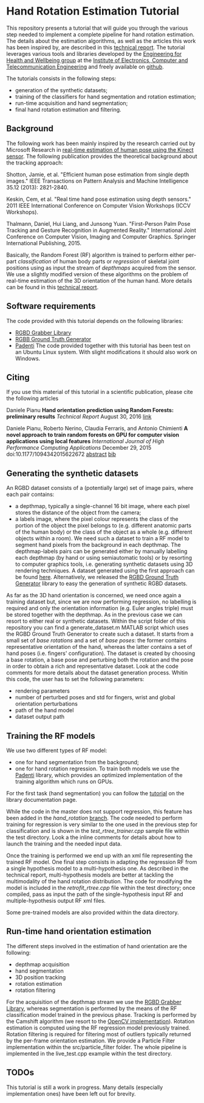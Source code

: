 # Hand Rotation Estimation Tutorial
This repository presents a tutorial that will guide you through the various step needed to implement a complete pipeline for hand rotation estimation. The details about the estimation algorithms, as well as the articles this work has been inspired by, are described in this [technical report](http://www.cnr.it/peoplepublic/peoplepublic/index/downloadprodotto/i/117721). The tutorial leverages various tools and libraries developed by the [Engineering for Health and Wellbeing group](http://www.ehw.ieiit.cnr.it/?q=computervision) at the [Institute of Electronics, Computer and Telecommunication Engineering](http://www.ieiit.cnr.it) and freely available on [github](https://github.com/mUogoro/). 

The tutorials consists in the following steps:

- generation of the synthetic datasets;
- training of the classifiers for hand segmentation and rotation estimation;
- run-time acquisition and hand segmentation;
- final hand rotation estimation and filtering.

## Background
The following work has been mainly inspired by the research carried out by Microsoft Research in [real-time estimation of human pose using the Kinect sensor](https://www.microsoft.com/en-us/research/project/human-pose-estimation-for-kinect/). The following publication provides the theoretical background about the tracking approach:

Shotton, Jamie, et al. "Efficient human pose estimation from single depth images." IEEE Transactions on Pattern Analysis and Machine Intelligence 35.12 (2013): 2821-2840.

Keskin, Cem, et al. "Real time hand pose estimation using depth sensors." 2011 IEEE International Conference on Computer Vision Workshops (ICCV Workshops).

Thalmann, Daniel, Hui Liang, and Junsong Yuan. "First-Person Palm Pose Tracking and Gesture Recognition in Augmented Reality." International Joint Conference on Computer Vision, Imaging and Computer Graphics. Springer International Publishing, 2015.

Basically, the Random Forest (RF) algorithm is trained to perform either per-part *classification* of human body parts or *regression* of skeletal joint positions using as input the stream of *depthmaps* acquired from the sensor. We use a slightly modified version of these algorithms on the problem of real-time estimation of the 3D orientation of the human hand. More details can be found in this [technical report](http://www.cnr.it/peoplepublic/peoplepublic/index/downloadprodotto/i/117721).

## Software requirements
The code provided with this tutorial depends on the following libraries:
- [RGBD Grabber Library](https://github.com/mUogoro/rgbd_grabber)
- [RGBB Ground Truth Generator](https://github.com/mUogoro/rgbd_ground_truth_generator)
- [Padenti](https://github.com/mUogoro/padenti)
The code provided together with this tutorial has been test on an Ubuntu Linux system. With slight modifications it should also work on Windows.

## Citing
If you use this material of this tutorial in a scientific publication, please cite the following articles

Daniele Pianu
**Hand orientation prediction using Random Forests: preliminary results**
*Technical Report* August 30, 2016 [link](http://www.cnr.it/peoplepublic/peoplepublic/index/downloadprodotto/i/117721)

Daniele Pianu, Roberto Nerino, Claudia Ferraris, and Antonio Chimienti 
**A novel approach to train random forests on GPU for computer vision applications using local features**
*International Journal of High Performance Computing Applications*
December 29, 2015 doi:10.1177/1094342015622672
[abstract](http://hpc.sagepub.com/content/early/2015/12/29/1094342015622672.abstract) [bib](http://hpc.sagepub.com/citmgr?type=bibtex&gca=sphpc%3B1094342015622672v1)

## Generating the synthetic datasets
An RGBD dataset consists of a (potentially large) set of image pairs, where each pair contains:
- a depthmap, typically a single-channel 16 bit image, where each pixel stores the distance of the object from the camera;
- a labels image, where the pixel colour represents the class of the portion of the object the pixel belongs to (e.g. different anatomic parts of the human body) or the class of the object as a whole (e.g. different objects within a room).
We need such a dataset to train a RF model to segment hand pixels from the background in each depthmap. The depthmap-labels pairs can be generated either by manually labelling each depthmap (by hand or using semiautomatic tools) or by resorting to computer graphics tools, i.e. generating synthetic datasets using 3D rendering techniques. A dataset generated using the first approach can be found [here](http://cims.nyu.edu/~tompson/NYU_Hand_Pose_Dataset.htm#overview). Alternatively, we released the [RGBD Ground Truth Generator](https://github.com/mUogoro/rgbd_ground_truth_generator) library to easy the generation of synthetic RGBD datasets.

As far as the 3D hand orientation is concerned, we need once again a training dataset but, since we are now performing regression, no labelling is required and only the orientation information (e.g. Euler angles triple) must be stored together with the depthmap. As in the previous case we can resort to either real or synthetic datasets. Within the script folder of this repository you can find a generate_dataset.m MATLAB script which uses the RGBD Ground Truth Generator to create such a dataset. It starts from a small set of *base rotations* and a set of *base poses*: the former contains representative orientation of the hand, whereas the latter contains a set of hand poses (i.e. fingers' configuration). The dataset is created by choosing a base rotation, a base pose and perturbing both the rotation and the pose in order to obtain a rich and representative dataset. Look at the code comments for more details about the dataset generation process. Whitin this code, the user has to set the following parameters:
- rendering parameters
- number of perturbed poses and std for fingers, wrist and global orientation perturbations
- path of the hand model
- dataset output path

## Training the RF models
We use two different types of RF model:
- one for hand segmentation from the background;
- one for hand rotation regression.
To train both models we use the [Padenti](https://github.com/mUogoro/padenti) library, which provides an optimized implementation of the training algorithm which runs on GPUs.

For the first task (hand segmentation) you can follow the [tutorial](http://muogoro.github.io/padenti/tutorial.html) on the library documentation page.

While the code in the master does not support regression, this feature has been added in the *hand_rotation* [branch](https://github.com/mUogoro/padenti/tree/hand_rotation). The code needed to perform training for regression is very similar to the one used in the previous step for classification and is shown in the *test\_rtree\_trainer.cpp* sample file within the test directory. Look a the inline comments for details about how to launch the training and the needed input data.

Once the training is performed we end up with an xml file representing the trained RF model. One final step consists in adapting the regression RF from a single hypothesis model to a multi-hypothesis one. As described in the technical report, multi-hypothesis models are better at tackling the multimodality of the hand rotation distribution. The 
code for modifying the model is included in the *retrofit_rtree.cpp* file within the test directory; once compiled, pass as input the path of the single-hypothesis input RF and multiple-hypothesis output RF xml files.

Some pre-trained models are also provided within the data directory.

## Run-time hand orientation estimation
The different steps involved in the estimation of hand orientation are the following:
- depthmap acquisition
- hand segmentation
- 3D position tracking
- rotation estimation
- rotation filtering

For the acquisition of the depthmap stream we use the [RGBD Grabber Library](https://github.com/mUogoro/rgbd_grabber), whereas segmentation is performed by the means of the RF classification model trained in the previous phase. Tracking is performed by the Camshift algorithm (we resort to the [OpenCV implementation](http://docs.opencv.org/2.4/modules/video/doc/motion_analysis_and_object_tracking.html#camshift)). Rotation estimation is computed using the RF regression model previously trained. Rotation filtering is required for filtering most of outliers typically returned by the per-frame orientation estimation. We provide a Particle Filter implementation within the src/particle\_filter folder. The whole pipeline is implemented in the live\_test.cpp example within the test directory.

## TODOs
This tutorial is still a work in progress. Many details (especially implementation ones) have been left out for brevity.
